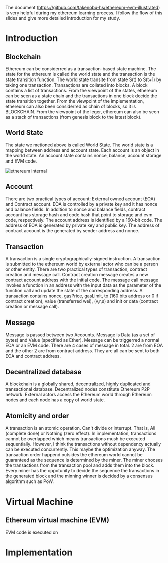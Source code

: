 The document (https://github.com/takenobu-hs/ethereum-evm-illustrated) is very helpful during my ethereum learning process. I follow the flow of this slides and give more detailed introduction for my study. 

# Introduction

## Blockchain

Ethereum can be considerred as a transaction-based state machine. The state for the ethereum is called the world state and the transaction is the state transition function. The world state transite from state S(t) to S(t+1) by taking one transaction. Transactions are collated into blocks. A block contains a list of transactions. From the viewpoint of the states, ethereum can be seen as a state chain and the transactions in one block decide the state transition together. From the viewpoint of the implementation, ethereum can also been considerred as chain of blocks, so it is BLOCKCHAIN. From the viewpoint of the leger, ethereum can also be seen as a stack of transactions (from genesis block to the latest block). 

## World State

The state we metioned above is called World State. The world state is a mapping between address and account state. Each account is an object in the world state. An account state contains nonce, balance, account storage and EVM code. 

![ethereum internal](https://i.stack.imgur.com/afWDt.jpg)

## Account

There are two practical types of account: External owned account (EOA) and Contract account. EOA is controlled by a private key and it has nonce and balance fields. In addition to nonce and balance fields, contract account has storage hash and code hash that point to storage and evm code, respectively. The account address is identified by a 160-bit code. The address of EOA is generated by private key and public key. The address of contract account is the generated by sender address and nonce. 

## Transaction

A transaction is a single cryptographically-signed instruction. A transaction is submitted to the ethereum world by external actor who can be a person or other entity. There are two practical types of transaction, contract creation and message call. Contract creation message creates a new contract account address with the initial code. The message call message invokes a function in an address with the input data as the parameter of the function call and update the state of the corresponding address. A transaction contains nonce, gasPrice, gasLimit, to (160 bits address or 0 if contract creation), value (transferred wei), (v,r,s) and init or data (contract creation or message call). 

## Message

Message is passed between two Accounts. Message is Data (as a set of bytes) and Value (specified as Ether). Message can be triggerred a normal EOA or an EVM code. There are 4 cases of message in total. 2 are from EOA and the other 2 are from contract address. They are all can be sent to both EOA and contract address. 

## Decentralized database

A blockchain is a globally shared, decentralized, highly duplicated and transactional database. Decentralized nodes constitute Ethereum P2P network. External actors access the Ethereum world through Ethereum nodes and each node has a copy of world state. 

## Atomicity and order

A transaction is an atomic operation. Can't divide or interrupt. That is, All (complete done) or Nothing (zero effect). In implementation, transactions cannot be overlapped which means transactions mush be executed sequentially. However, I think the transactions without dependency actually can be executed concurrently. This maybe the optimization anyway. The transaction order happend outsides the ethereum world cannot be guaranteed as the sequence is determined by the miner. The miner chooses the transactions from the transaction pool and adds them into the block. Every miner has the oppotunity to decide the sequence the transactions in the generated block and the minning winner is decided by a consensus algorithm such as PoW.

# Virtual Machine

## Ethereum virtual machine (EVM)

EVM code is executed on 

# Implementation
